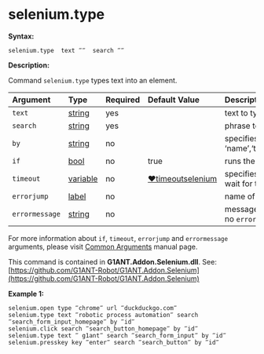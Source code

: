 # selenium.type

**Syntax:**

```text
selenium.type  text ‴‴  search ‴‴
```

**Description:**

Command `selenium.type` types text into an element.

| Argument | Type | Required | Default Value | Description |
| :--- | :--- | :--- | :--- | :--- |
| `text` | [string](https://github.com/G1ANT-Robot/G1ANT.Manual/blob/master/G1ANT-Language/Structures/string.md) | yes |  | text to type |
| `search` | [string](https://github.com/G1ANT-Robot/G1ANT.Manual/blob/master/G1ANT-Language/Structures/string.md) | yes |  | phrase to find element by |
| `by` | [string](https://github.com/G1ANT-Robot/G1ANT.Manual/blob/master/G1ANT-Language/Structures/string.md) | no |  | specifies an element, accepts ‘name’,‘text’,‘title’,‘class’,‘id’,‘selector’,‘query’,‘jquery’ |
| `if` | [bool](https://github.com/G1ANT-Robot/G1ANT.Manual/blob/master/G1ANT-Language/Structures/bool.md) | no | true | runs the command only if condition is true |
| `timeout` | [variable](https://github.com/G1ANT-Robot/G1ANT.Manual/blob/master/G1ANT-Language/Special-Characters/variable.md) | no | [♥timeoutselenium](https://github.com/G1ANT-Robot/G1ANT.Manual/blob/master/G1ANT-Language/Variables/Special-Variables.md) | specifies time in milliseconds for G1ANT.Robot to wait for the command to be executed |
| `errorjump` | [label](https://github.com/G1ANT-Robot/G1ANT.Manual/blob/master/G1ANT-Language/Structures/label.md) | no |  | name of the label to jump to if given `timeout` expires |
| `errormessage` | [string](https://github.com/G1ANT-Robot/G1ANT.Manual/blob/master/G1ANT-Language/Structures/string.md) | no |  | message that will be shown in case error occurs and no `errorjump` argument is specified |

For more information about `if`, `timeout`, `errorjump` and `errormessage` arguments, please visit [Common Arguments](https://github.com/G1ANT-Robot/G1ANT.Manual/blob/master/G1ANT-Language/Common-Arguments.md) manual page.

This command is contained in **G1ANT.Addon.Selenium.dll**. See: [https://github.com/G1ANT-Robot/G1ANT.Addon.Selenium](https://github.com/G1ANT-Robot/G1ANT.Addon.Selenium)

**Example 1:**

```text
selenium.open type ‴chrome‴ url ‴duckduckgo.com‴
selenium.type text ‴robotic process automation‴ search ‴search_form_input_homepage‴ by ‴id‴
selenium.click search ‴search_button_homepage‴ by ‴id‴
selenium.type text ‴ g1ant‴ search ‴search_form_input‴ by ‴id‴
selenium.presskey key ‴enter‴ search ‴search_button‴ by ‴id‴
```

